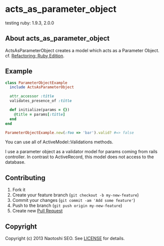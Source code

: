 # acts_as_parameter_object

testing ruby: 1.9.3, 2.0.0

## About acts_as_parameter_object

ActsAsParameterObject creates a model which acts as a Parameter Object. cf. [Refactoring: Ruby Edition](http://www.amazon.com/dp/0321603508).

## Example

```ruby
class ParameterObjectExample
  include ActsAsParameterObject

  attr_accessor :title
  validates_presence_of :title

  def initialize(params = {})
    @title = params[:title]
  end
end

ParameterObjectExample.new(:foo => 'bar').valid? #=> false
```

You can use all of ActiveModel::Validations methods.

I use a parameter object as a validator model for params coming from rails controller. 
In contrast to ActiveRecord, this model does not access to the database. 

## Contributing

1. Fork it
2. Create your feature branch (`git checkout -b my-new-feature`)
3. Commit your changes (`git commit -am 'Add some feature'`)
4. Push to the branch (`git push origin my-new-feature`)
5. Create new [Pull Request](../../pull/new/master)

## Copyright

Copyright (c) 2013 Naotoshi SEO. See [LICENSE](LICENSE) for details.
